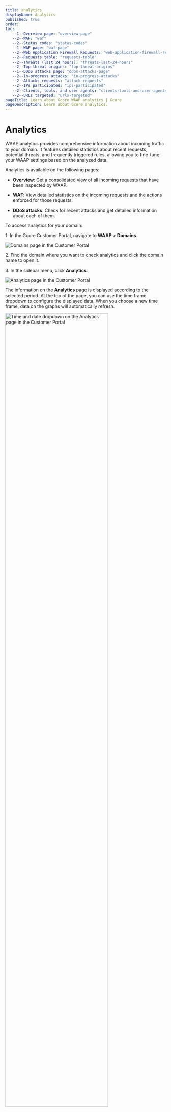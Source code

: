 ```yaml
---
title: analytics
displayName: Analytics
published: true
order:
toc:
   --1--Overview page: "overview-page"
   --2--WAF: "waf"
   --2--Status codes: "status-codes"
   --1--WAF page: "waf-page"
   --2--Web Application Firewall Requests: "web-application-firewall-requests"
   --2--Requests table: "requests-table"
   --2--Threats (last 24 hours): "threats-last-24-hours"
   --2--Top threat origins: "top-threat-origins"   
   --1--DDoS attacks page: "ddos-attacks-page"   
   --2--In-progress attacks: "in-progress-attacks"   
   --2--Attacks requests: "attack-requests"   
   --2--IPs participated: "ips-participated" 
   --2--Clients, tools, and user agents: "clients-tools-and-user-agents" 
   --2--URLs targeted: "urls-targeted"                     
pageTitle: Learn about Gcore WAAP analytics | Gcore
pageDescription: Learn about Gcore analytics.
---
```

# Analytics

WAAP analytics provides comprehensive information about incoming traffic to your domain. It features detailed statistics about recent requests, potential threats, and frequently triggered rules, allowing you to fine-tune your WAAP settings based on the analyzed data. 

Analytics is available on the following pages:  

* **Overview**: Get a consolidated view of all incoming requests that have been inspected by WAAP. 

* **WAF**: View detailed statistics on the incoming requests and the actions enforced for those requests. 

* **DDoS attacks**: Check for recent attacks and get detailed information about each of them. 

To access analytics for your domain: 

1\. In the Gcore Customer Portal, navigate to **WAAP** > **Domains**. 

<img src="https://assets.gcore.pro/docs/waap/analytics/domains-page.png" alt="Domains page in the Customer Portal">

2\. Find the domain where you want to check analytics and click the domain name to open it. 

3\. In the sidebar menu, click **Analytics**. 

<img src="https://assets.gcore.pro/docs/waap/analytics/analytics-page.png" alt="Analytics page in the Customer Portal">

The information on the **Analytics** page is displayed according to the selected period. At the top of the page, you can use the time frame dropdown to configure the displayed data. When you choose a new time frame, data on the graphs will automatically refresh. 

<img src="https://assets.gcore.pro/docs/waap/analytics/time-date-picker.png" alt="Time and date dropdown on the Analytics page in the Customer Portal" width="80%">

## Overview page

This page features general information about incoming requests and contains two graphs: **WAF** and **Status codes**. 

### WAF 

This graph shows the total number of incoming requests for the selected period and the number of requests that have been blocked. 

<img src="https://assets.gcore.pro/docs/waap/analytics/overview-waf.png" alt="WAF graph on the Analytics page in the Customer Portal">

You can print the chart or download it in the following formats: png, pdf, csv, xls. 

### Status codes

This graph shows all requests sorted according to the returned status codes: 

* 2xx: Successful 

* 3xx: Redirection 

* 4xx: Client errors 

* 5xx: Server errors  

<img src="https://assets.gcore.pro/docs/waap/analytics/overview-status-codes.png" alt="WAF graph on the Analytics page in the Customer Portal">

<alert-element type="info" title="Info">
 
The **Status Codes** graph only displays information from the origin's backend and doesn't include status codes from WAAP, such as 403. 
 
</alert-element>


You can print the chart in pdf format or download it in the following formats: png, pdf, csv, xls.    

## WAF page

This page features detailed statistics on HTTP requests and displays data in the graph format (Web application firewall requests) and as a table (Requests).

### Web Application Firewall Requests

This graph shows information about actions that were applied to incoming requests. The data is displayed in a plot chart format that gives a comprehensive overview of both good and bad requests–potential security threats detected based on a triggered rule.  

<img src="https://assets.gcore.pro/docs/waap/analytics/waf-wafr.png" alt="WAF graph on the Analytics page in the Customer Portal">

You can select the following filters to view specific types of requests: 

* **Monitored requests**: total number of requests proceeded by WAAP. 

* **Policy—blocked**: View requests that were blocked because of a triggered default policy. 

* **Custom rule—blocked**: View requests that were blocked because of a triggered custom rule created in your account. 

* **DDoS L7—blocked**: View requests that were blocked because of a triggered default rule related to DDoS. To learn more about how requests can trigger this rule, check out our Configure WAF for <a href="https://gcore.com/docs/waap/ddos-protection" target="_blank">L7 DDoS protection</a> guide.

* **Passed to origin**: View requests that successfully reached the origin. 

Any changes made to the WAAP requests plot are also displayed in the **Requests** table below the plot: 

* When you click on a particular data point on the plot, the **Requests** table is filtered accordingly. The date, time, and the corresponding traffic type are updated to show information relevant to what you’ve selected on the plot. 

* When you select a specific filter like **Policy – Blocked**, the **Requests** table is filtered to display only information that matches the same filter.  

<alert-element type="tip" title="Tip">
 
Updating filters on the table doesn’t change the data displayed on the Web Application Firewall Requests graph. 
 
</alert-element>

### Requests table

This table displays incoming requests for the past 24 hours, including good and bad ones (potential threats). Request history is retained for 30 days. 

<img src="https://assets.gcore.pro/docs/waap/analytics/waf-requests.png" alt="WAF graph on the Analytics page in the Customer Portal">

You can select multiple filters to get a more granular view of the displayed information in the table.

<table>
<thead>
<tr>
<td style="text-align: left">Table column</td>
<td style="text-align: left">Description</td>
</tr>
</thead>
<tbody>
<tr>
<td style="text-align: left">Request ID</td>
<td style="text-align: left">A unique identifier assigned to each HTTP request.</td>
</tr>
<tr>
<td style="text-align: left">Date</td>
<td style="text-align: left">The date and time when a rule was triggered or request occurred.</td>
</tr>
<tr>
<td style="text-align: left">IP</td>
<td style="text-align: left">The origin IP address of the client.</td>
</tr>
<tr>
<td style="text-align: left">Country</td>
<td style="text-align: left">The origin location of the IP.</td>
</tr>
<tr>
<td style="text-align: left">Response code</td>
<td style="text-align: left">HTTP code returned in response to the request.</td>
</tr>
<tr>
<td style="text-align: left">Security rule triggered</td>
<td style="text-align: left">The default or custom rule name that was triggered by the request. You can click on the rule name to view detailed information about the rule and the triggered request.</td>
</tr>
<tr>
<td style="text-align: left">Security action</td>
<td style="text-align: left">The action that was taken against the request:<br><br>
<b>Allow</b>: Display requests that were allowed to pass.<br>
<b>Block</b>: Display requests that were blocked.<br>
<b>CAPTCHA</b>: Display requests that got the CAPTCHA validation screen, regardless of whether the request passed or failed the validation.<br> 
<b>Handshake (JavaScript validation)</b>: Display requests that were presented with a JavaScript validation screen, regardless of whether the request passed or failed the screen.</td>
</tr>
<tr>
<td style="text-align: left">Result</td>
<td style="text-align: left">The result of the request based on the enforced action. For example, if a request was presented with a Captcha, and the request didn’t pass, then the result is “Blocked”.</td>
</tr>
<tr>
<td style="text-align: left">Create rule</td>
<td style="text-align: left">A button that you can select to create a <a href="https://gcore.com/docs/waap/waap-rules/custom-rules" target="_blank">custom rule</a> for the request.</td>
</tr>
<tr>
<td style="text-align: left">Threats (last 24 hours)</td>
<td style="text-align: left">This section displays the most triggered actions and default policies, along with how many times each of them was triggered.</td>
</tr>
</tbody>
</table>

### Threats (last 24 hours) 

This section displays the most triggered actions and default policies, along with how many times each of them was triggered.  

<img src="https://assets.gcore.pro/docs/waap/analytics/waf-threats.png" alt="WAF graph on the Analytics page in the Customer Portal">

### Top threat origins 

This map and table display the origin location of bad requests (threats) from the last 24 hours. You can view the country from which requests are coming and the total number of requests for that country.  

<img src="https://assets.gcore.pro/docs/waap/analytics/waf-threat-origins.png" alt="WAF graph on the Analytics page in the Customer Portal">

## DDoS attacks page

We provide detailed analytics related to any DDoS attacks that were detected in your domain. DDoS analytics is stored for 32 days. 

### In-progress attacks 

If there is an active DDoS attack, you’ll see a banner at the top of the page in the Customer Portal. 

Clicking the **View attack** link will take you to the DDoS analytics page, where you can view more details related to that specific attack. 

<img src="https://assets.gcore.pro/docs/waap/analytics/ddos-in-progress.png" alt="WAF graph on the Analytics page in the Customer Portal">

### Attacks over time 

Requests associated with DDoS attacks are presented in a plot format.  

To filter DDoS request data by the timeframe of each attack, click the dropdown menu in the top-right corner of the screen and select the checkbox next to the attack you want to view. You can view up to four sets of timeframes simultaneously. 

<img src="https://assets.gcore.pro/docs/waap/analytics/ddos-over-time.png" alt="WAF graph on the Analytics page in the Customer Portal">

### Attack requests 

This table displays more fine-grained information about requests associated with attacks. You can search for specific attacks by clicking the Select field dropdown and entering an IP or response code. 

<table>
<thead>
<tr>
<td style="text-align: left">Table column</td>
<td style="text-align: left">Description</td>
</tr>
</thead>
<tbody>
<tr>
<td style="text-align: left">Request ID</td>
<td style="text-align: left">A unique identifier assigned to each HTTP request.</td>
</tr>
<tr>
<td style="text-align: left">Date</td>
<td style="text-align: left">The date and time when a rule was triggered or request occurred.</td>
</tr>
<tr>
<td style="text-align: left">IP</td>
<td style="text-align: left">The origin IP address of the client.</td>
</tr>
<tr>
<td style="text-align: left">Response code</td>
<td style="text-align: left">HTTP code returned in response to the request.</td>
</tr>
<tr>
<td style="text-align: left">URL targeted</td>
<td style="text-align: left">Top URLs that were requested during a DDoS attack.</td>
</tr>
<tr>
<td style="text-align: left">Result</td>
<td style="text-align: left">The action that was taken against the request:<br><br>

<b>Allow</b>: Display requests that were allowed to pass.<br>
<b>Block</b>: Display requests that were blocked.<br>
<b>CAPTCHA</b>: Display requests that got the CAPTCHA validation screen, regardless of whether the request passed or failed the validation.<br>
<b>Handshake (JavaScript validation)</b>: Display requests that were presented with a JavaScript validation screen, regardless of whether the request passed or failed the screen.</td>
</tr>
<tr>
<td style="text-align: left">Result</td>
<td style="text-align: left">The result of the request based on the enforced action. For example, if a request was presented with a Captcha, and the request didn’t pass, then the result is “Blocked”.</td>
</tr>
<tr>
<td style="text-align: left">Create rule</td>
<td style="text-align: left">A button that you can select to create a <a href="https://gcore.com/docs/waap/waap-rules/custom-rules" target="_blank">custom rule</a> for the request.</td>
</tr>
<tr>
<td style="text-align: left">Threats (last 24 hours)</td>
<td style="text-align: left">This section displays the most triggered actions and default policies, along with how many times each of them was triggered.</td>
</tr>
</tbody>
</table>

To view more details about a specific request listed in this table, click on the **Request ID**. 

### IPs participated 

This table displays a list of the top IP addresses associated with the selected DDoS attack, along with the total number of times each IP has made a request to your domain. 

<img src="https://assets.gcore.pro/docs/waap/analytics/ips-participated.png" alt="WAF graph on the Analytics page in the Customer Portal">


### Clients, tools, and user agents 

This table displays a list of the top clients, tools, and user agents associated with the selected DDoS attack. It also shows the total number of times each of them has made a request to your site. 

<img src="https://assets.gcore.pro/docs/waap/analytics/clients-tools-agents.png" alt="WAF graph on the Analytics page in the Customer Portal">

### URLs targeted 

This table displays a list of the top URLs that were requested during a DDoS attack, along with the number of times each URL was requested. 

<img src="https://assets.gcore.pro/docs/waap/analytics/urls-targeted.png" alt="WAF graph on the Analytics page in the Customer Portal">
